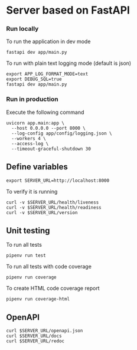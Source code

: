 # Server based on FastAPI
### Run locally
To run the application in dev mode
```shell
fastapi dev app/main.py
```
To run with plain text logging mode (default is json)
```shell
export APP_LOG_FORMAT_MODE=text
export DEBUG_SQL=true
fastapi dev app/main.py
```
### Run in production
Execute the following command
```shell
uvicorn app.main:app \
  --host 0.0.0.0 --port 8000 \
  --log-config app/config/logging.json \
  --workers 4 \
  --access-log \
  --timeout-graceful-shutdown 30
```
## Define variables
```shell
export SERVER_URL=http://localhost:8000
```
To verify it is running
```shell
curl -v $SERVER_URL/health/liveness
curl -v $SERVER_URL/health/readiness
curl -v $SERVER_URL/version
```
## Unit testing
To run all tests
```shell
pipenv run test
```
To run all tests with code coverage
```shell
pipenv run coverage
```
To create HTML code coverage report
```shell
pipenv run coverage-html
```
## OpenAPI
```shell
curl $SERVER_URL/openapi.json
curl $SERVER_URL/docs
curl $SERVER_URL/redoc
```
